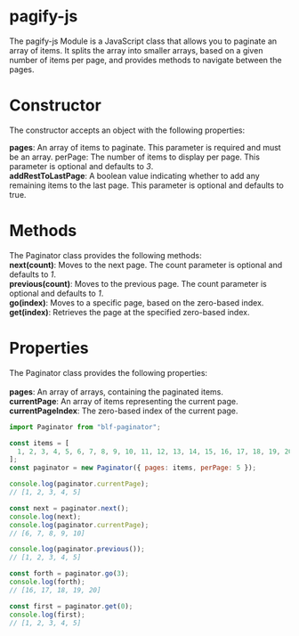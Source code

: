 # pagify-js

The pagify-js Module is a JavaScript class that allows you to paginate an array of items. It splits the array into smaller arrays, based on a given number of items per page, and provides methods to navigate between the pages.

# Constructor

The constructor accepts an object with the following properties:

**pages**: An array of items to paginate. This parameter is required and must be an array.
perPage: The number of items to display per page. This parameter is optional and defaults to _3_.<br>
**addRestToLastPage**: A boolean value indicating whether to add any remaining items to the last page. This parameter is optional and defaults to true.

# Methods

The Paginator class provides the following methods:
<br>
**next(count)**: Moves to the next page. The count parameter is optional and defaults to _1_.
<br>
**previous(count)**: Moves to the previous page. The count parameter is optional and defaults to _1_.<br>
**go(index)**: Moves to a specific page, based on the zero-based index.
<br>
**get(index)**: Retrieves the page at the specified zero-based index.

# Properties

The Paginator class provides the following properties:<br>
<br>
**pages**: An array of arrays, containing the paginated items.
<br>
**currentPage**: An array of items representing the current page.
<br>
**currentPageIndex**: The zero-based index of the current page.
<br>

```javascript
import Paginator from "blf-paginator";

const items = [
  1, 2, 3, 4, 5, 6, 7, 8, 9, 10, 11, 12, 13, 14, 15, 16, 17, 18, 19, 20,
];
const paginator = new Paginator({ pages: items, perPage: 5 });

console.log(paginator.currentPage);
// [1, 2, 3, 4, 5]

const next = paginator.next();
console.log(next);
console.log(paginator.currentPage);
// [6, 7, 8, 9, 10]

console.log(paginator.previous());
// [1, 2, 3, 4, 5]

const forth = paginator.go(3);
console.log(forth);
// [16, 17, 18, 19, 20]

const first = paginator.get(0);
console.log(first);
// [1, 2, 3, 4, 5]
```
